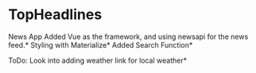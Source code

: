 # TopHeadlines
News App
Added Vue as the framework, and using newsapi for the news feed.*
Styling with Materialize*
Added Search Function*

ToDo: Look into adding weather link for local weather*


